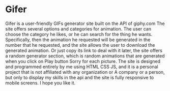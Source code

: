 # Gifer
Gifer is a user-friendly GIFs generator site built on the API of giphy.com  The site offers several options and categories for animation. The user can choose the category he likes, or he can search for the thing he wants.  Specifically, then the animation he requested will be generated in the number that he requested, and the site allows the user to download the generated animation.  Or just copy its link to deal with it later, the site offers a random generator section, which is random animations that are generated when you click on  Play button Sorry for each picture. The site is designed and programmed entirely by me using HTML CSS JS, and it is a personal project that is not affiliated with any organization or  A company or a person, but only to display my skills in the api and the site is fully responsive to mobile screens. I hope you like it.
